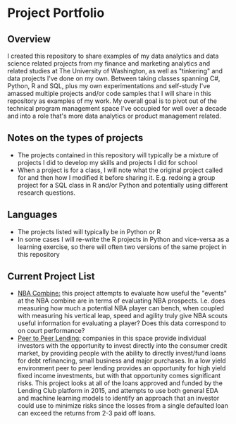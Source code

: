 # Project Portfolio

## Overview

I created this repository to share examples of my data analytics and data science related projects from my finance and marketing analytics and related studies at The University of Washington, as well as "tinkering" and data projects I've done on my own. Between taking classes spanning C#, Python, R and SQL, plus my own experimentations and self-study I've amassed multiple projects and/or code samples that I will share in this repository as examples of my work. My overall goal is to pivot out of the technical program management space I've occupied for well over a decade and into a role that's more data analytics or product management related.

## Notes on the types of projects

* The projects contained in this repository will typically be a mixture of projects I did to develop my skills and projects I did for school
* When a project is for a class, I will note what the original project called for and then how I modified it before sharing it. E.g. redoing a group project for a SQL class in R and/or Python and potentially using different research questions.

## Languages

* The projects listed will typically be in Python or R
* In some cases I will re-write the R projects in Python and vice-versa as a learning exercise, so there will often two versions of the same project in this repository  

## Current Project List

* [NBA Combine:](https://github.com/MarkhamLee/Project_Portfolio/tree/master/NBA/NBA_Combine_V1) this project attempts to evaluate how useful the "events" at the NBA combine are in terms of evaluating NBA prospects. I.e. does measuring how much a potential NBA player can bench, when coupled with measuring his vertical leap, speed and agility truly give NBA scouts useful information for evaluating a player? Does this data correspond to on court performance?
* [Peer to Peer Lending:](https://github.com/MarkhamLee/Project_Portfolio/tree/master/LendingClub) companies in this space provide individual investors with the opportunity to invest directly into the consumer credit market, by providing people with the ability to directly invest/fund loans for debt refinancing, small business and major purchases. In a low yield environment peer to peer lending provides an opportunity for high yield fixed income investments, but with that opportunity comes significant risks. This project looks at all of the loans approved and funded by the Lending Club platform in 2015, and attempts to use both general EDA and machine learning models to identify an approach that an investor could use to minimize risks since the losses from a single defaulted loan can exceed the returns from 2-3 paid off loans.
